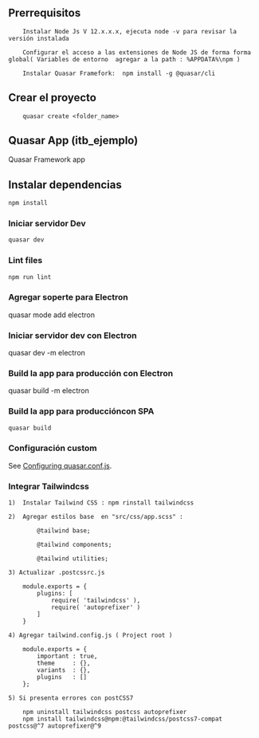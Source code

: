 ## Prerrequisitos

```
    Instalar Node Js V 12.x.x.x, ejecuta node -v para revisar la versión instalada
    
    Configurar el acceso a las extensiones de Node JS de forma forma global( Variables de entorno  agregar a la path : %APPDATA%\npm )

    Instalar Quasar Framefork:  npm install -g @quasar/cli
```

## Crear el proyecto

```
    quasar create <folder_name>
```

## Quasar App (itb_ejemplo)

Quasar Framework app


## Instalar dependencias
```bash
npm install
```

### Iniciar servidor Dev
```bash
quasar dev
```

### Lint files
```bash
npm run lint
```

### Agregar soperte para Electron 
quasar mode add electron


### Iniciar servidor dev con Electron
quasar dev -m electron


### Build la app para producción con Electron
quasar build -m electron

### Build la app para produccióncon SPA

```bash
quasar build
```

### Configuración custom
See [Configuring quasar.conf.js](https://quasar.dev/quasar-cli/quasar-conf-js).

### Integrar Tailwindcss
```
1)  Instalar Tailwind CSS : npm rinstall tailwindcss

2)  Agregar estilos base  en "src/css/app.scss" :

        @tailwind base;

        @tailwind components;

        @tailwind utilities;

3) Actualizar .postcssrc.js
    
    module.exports = {
        plugins: [
            require( 'tailwindcss' ),
            require( 'autoprefixer' )
        ]
    }

4) Agregar tailwind.config.js ( Project root )

    module.exports = {
        important : true,
        theme     : {},
        variants  : {},
        plugins   : []
    };

5) Si presenta errores con postCSS7

    npm uninstall tailwindcss postcss autoprefixer
    npm install tailwindcss@npm:@tailwindcss/postcss7-compat postcss@^7 autoprefixer@^9

```